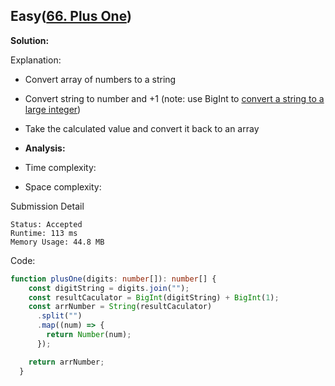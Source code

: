 ## Easy([66. Plus One](https://leetcode.com/problems/plus-one/))

**Solution:**

Explanation:

- Convert array of numbers to a string
- Convert string to number and +1 (note: use BigInt to [convert a string to a large integer](https://stackoverflow.com/questions/53971935/convert-a-string-to-a-big-integer-in-javascript))
- Take the calculated value and convert it back to an array

- **Analysis:**

- Time complexity:
- Space complexity:

Submission Detail

```
Status: Accepted
Runtime: 113 ms
Memory Usage: 44.8 MB
```

Code:

```TypeScript
function plusOne(digits: number[]): number[] {
    const digitString = digits.join("");
    const resultCaculator = BigInt(digitString) + BigInt(1);
    const arrNumber = String(resultCaculator)
      .split("")
      .map((num) => {
        return Number(num);
      });

    return arrNumber;
  }
```
